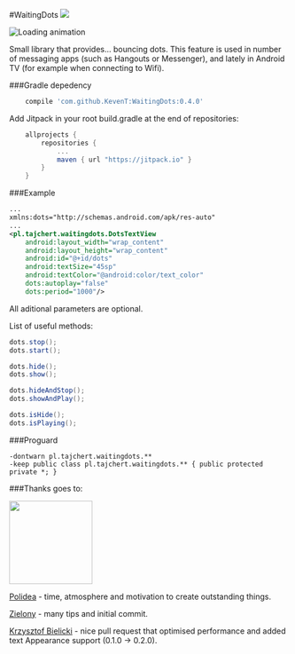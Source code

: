 #WaitingDots
[![](https://jitpack.io/v/KevenT/WaitingDots.svg)](https://jitpack.io/#KevenT/WaitingDots)

![Loading animation](https://raw.githubusercontent.com/KevenT/WaitingDots/master/images/dotsLoadingAnimation.gif)

Small library that provides... bouncing dots. This feature is used in number of messaging apps (such as Hangouts or Messenger), and lately in Android TV (for example when connecting to Wifi).


###Gradle depedency
```gradle
    compile 'com.github.KevenT:WaitingDots:0.4.0'
```
Add Jitpack in your root build.gradle at the end of repositories:
```gradle
	allprojects {
		repositories {
			...
			maven { url "https://jitpack.io" }
		}
	}
```


###Example
```xml
...
xmlns:dots="http://schemas.android.com/apk/res-auto"
...
<pl.tajchert.waitingdots.DotsTextView
    android:layout_width="wrap_content"
    android:layout_height="wrap_content"
    android:id="@+id/dots"
    android:textSize="45sp"
    android:textColor="@android:color/text_color"
    dots:autoplay="false"
    dots:period="1000"/>
```
All aditional parameters are optional.

List of useful methods:
```java
dots.stop();
dots.start();

dots.hide();
dots.show();

dots.hideAndStop();
dots.showAndPlay();

dots.isHide();
dots.isPlaying();
```


###Proguard
```
-dontwarn pl.tajchert.waitingdots.**
-keep public class pl.tajchert.waitingdots.** { public protected private *; }
```


###Thanks goes to:

<img src="images/polideaLogo.jpg" width="150" height="150"/>

[Polidea](https://www.polidea.com/) - time, atmosphere and motivation to create outstanding things.

[Zielony](https://github.com/ZieIony) - many tips and initial commit.

[Krzysztof Bielicki](https://github.com/krzysiekbielicki) - nice pull request that optimised performance and added text Appearance support (0.1.0 -> 0.2.0).
